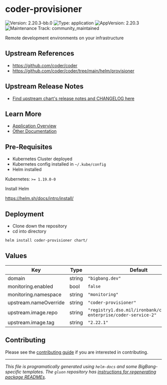 <!-- Warning: Do not manually edit this file. See notes on gluon + helm-docs at the end of this file for more information. -->
# coder-provisioner

![Version: 2.20.3-bb.0](https://img.shields.io/badge/Version-2.20.3--bb.0-informational?style=flat-square) ![Type: application](https://img.shields.io/badge/Type-application-informational?style=flat-square) ![AppVersion: 2.20.3](https://img.shields.io/badge/AppVersion-2.20.3-informational?style=flat-square) ![Maintenance Track: community_maintained](https://img.shields.io/badge/Maintenance_Track-community_maintained-red?style=flat-square)

Remote development environments on your infrastructure

## Upstream References

- <https://github.com/coder/coder>
- <https://github.com/coder/coder/tree/main/helm/provisioner>

## Upstream Release Notes

- [Find upstream chart's release notes and CHANGELOG here](https://coder.com/docs/install/releases)

## Learn More

- [Application Overview](docs/overview.md)
- [Other Documentation](docs/)

## Pre-Requisites

- Kubernetes Cluster deployed
- Kubernetes config installed in `~/.kube/config`
- Helm installed

Kubernetes: `>= 1.19.0-0`

Install Helm

https://helm.sh/docs/intro/install/

## Deployment

- Clone down the repository
- cd into directory

```bash
helm install coder-provisioner chart/
```

## Values

| Key | Type | Default | Description |
|-----|------|---------|-------------|
| domain | string | `"bigbang.dev"` |  |
| monitoring.enabled | bool | `false` |  |
| monitoring.namespace | string | `"monitoring"` |  |
| upstream.nameOverride | string | `"coder-provisioner"` |  |
| upstream.image.repo | string | `"registry1.dso.mil/ironbank/coder/coder-enterprise/coder-service-2"` |  |
| upstream.image.tag | string | `"2.22.1"` |  |

## Contributing

Please see the [contributing guide](./CONTRIBUTING.md) if you are interested in contributing.

---

_This file is programatically generated using `helm-docs` and some BigBang-specific templates. The `gluon` repository has [instructions for regenerating package READMEs](https://repo1.dso.mil/big-bang/product/packages/gluon/-/blob/master/docs/bb-package-readme.md)._

